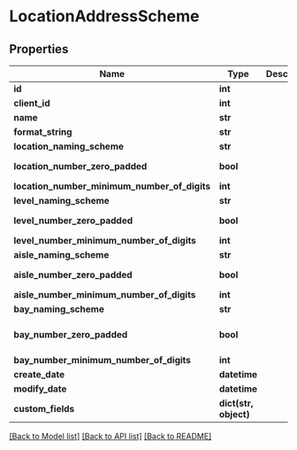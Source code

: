 # LocationAddressScheme

## Properties
Name | Type | Description | Notes
------------ | ------------- | ------------- | -------------
**id** | **int** |  | [optional] 
**client_id** | **int** |  | 
**name** | **str** |  | 
**format_string** | **str** |  | 
**location_naming_scheme** | **str** |  | 
**location_number_zero_padded** | **bool** |  | [default to False]
**location_number_minimum_number_of_digits** | **int** |  | [optional] 
**level_naming_scheme** | **str** |  | 
**level_number_zero_padded** | **bool** |  | [default to False]
**level_number_minimum_number_of_digits** | **int** |  | [optional] 
**aisle_naming_scheme** | **str** |  | 
**aisle_number_zero_padded** | **bool** |  | [default to False]
**aisle_number_minimum_number_of_digits** | **int** |  | [optional] 
**bay_naming_scheme** | **str** |  | [optional] 
**bay_number_zero_padded** | **bool** |  | [optional] [default to False]
**bay_number_minimum_number_of_digits** | **int** |  | [optional] 
**create_date** | **datetime** |  | [optional] 
**modify_date** | **datetime** |  | [optional] 
**custom_fields** | **dict(str, object)** |  | [optional] 

[[Back to Model list]](../README.md#documentation-for-models) [[Back to API list]](../README.md#documentation-for-api-endpoints) [[Back to README]](../README.md)


